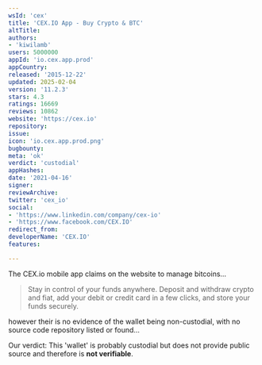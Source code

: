```yaml
---
wsId: 'cex'
title: 'CEX.IO App - Buy Crypto & BTC'
altTitle: 
authors:
- 'kiwilamb'
users: 5000000
appId: 'io.cex.app.prod'
appCountry: 
released: '2015-12-22'
updated: 2025-02-04
version: '11.2.3'
stars: 4.3
ratings: 16669
reviews: 10862
website: 'https://cex.io'
repository: 
issue: 
icon: 'io.cex.app.prod.png'
bugbounty: 
meta: 'ok'
verdict: 'custodial'
appHashes: 
date: '2021-04-16'
signer: 
reviewArchive: 
twitter: 'cex_io'
social:
- 'https://www.linkedin.com/company/cex-io'
- 'https://www.facebook.com/CEX.IO'
redirect_from: 
developerName: 'CEX.IO'
features: 

---
```


The CEX.io mobile app claims on the website to manage bitcoins...

> Stay in control of your funds anywhere. Deposit and withdraw crypto and fiat, add your debit or credit card in a few clicks, and store your funds securely.

however their is no evidence of the wallet being non-custodial, with no source code repository listed or found...

Our verdict: This 'wallet' is probably custodial but does not provide public source and therefore is **not verifiable**.
